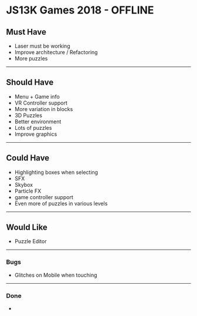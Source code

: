 # JS13K Games 2018 - OFFLINE

## Must Have
- Laser must be working
- Improve architecture / Refactoring
- More puzzles
___
## Should Have
- Menu + Game info
- VR Controller support
- More variation in blocks
- 3D Puzzles
- Better environment
- Lots of puzzles
- Improve graphics
___
## Could Have
- Highlighting boxes when selecting
- SFX
- Skybox
- Particle FX
- game controller support
- Even more of puzzles in various levels
___
## Would Like
- Puzzle Editor
___
### Bugs
- Glitches on Mobile when touching
___
### Done
- 
